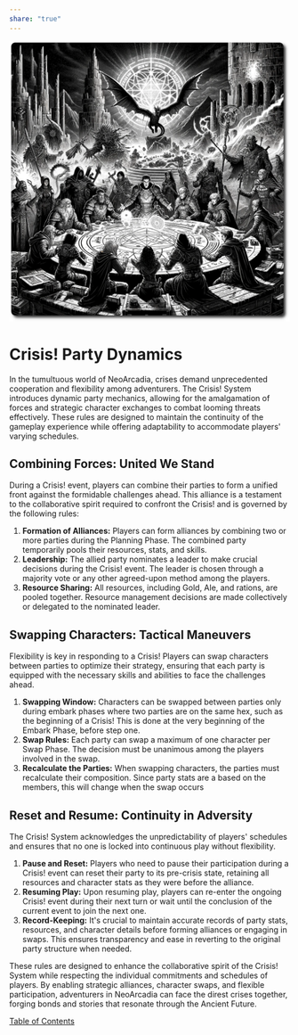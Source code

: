 ```yaml
---
share: "true"
---
```


![crisis-plan](./crisis-plan.png)  
# Crisis! Party Dynamics  
  
In the tumultuous world of NeoArcadia, crises demand unprecedented cooperation and flexibility among adventurers. The Crisis! System introduces dynamic party mechanics, allowing for the amalgamation of forces and strategic character exchanges to combat looming threats effectively. These rules are designed to maintain the continuity of the gameplay experience while offering adaptability to accommodate players' varying schedules.  
  
## Combining Forces: United We Stand  
  
During a Crisis! event, players can combine their parties to form a unified front against the formidable challenges ahead. This alliance is a testament to the collaborative spirit required to confront the Crisis! and is governed by the following rules:  
  
1. **Formation of Alliances:** Players can form alliances by combining two or more parties during the Planning Phase.  The combined party temporarily pools their resources, stats, and skills.  
2. **Leadership:** The allied party nominates a leader to make crucial decisions during the Crisis! event. The leader is chosen through a majority vote or any other agreed-upon method among the players.  
3. **Resource Sharing:** All resources, including Gold, Ale, and rations, are pooled together. Resource management decisions are made collectively or delegated to the nominated leader.  
  
## Swapping Characters: Tactical Maneuvers  
  
Flexibility is key in responding to a Crisis! Players can swap characters between parties to optimize their strategy, ensuring that each party is equipped with the necessary skills and abilities to face the challenges ahead.  
  
1. **Swapping Window:** Characters can be swapped between parties only during embark phases where two parties are on the same hex, such as the beginning of a Crisis! This is done at the very beginning of the Embark Phase, before step one.  
2. **Swap Rules:** Each party can swap a maximum of one character per Swap Phase. The decision must be unanimous among the players involved in the swap.  
3. **Recalculate the Parties:** When swapping characters, the parties must recalculate their composition. Since party stats are a based on the members, this will change when the swap occurs  
  
## Reset and Resume: Continuity in Adversity  
  
The Crisis! System acknowledges the unpredictability of players' schedules and ensures that no one is locked into continuous play without flexibility.  
  
1. **Pause and Reset:** Players who need to pause their participation during a Crisis! event can reset their party to its pre-crisis state, retaining all resources and character stats as they were before the alliance.  
2. **Resuming Play:** Upon resuming play, players can re-enter the ongoing Crisis! event during their next turn or wait until the conclusion of the current event to join the next one.  
3. **Record-Keeping:** It's crucial to maintain accurate records of party stats, resources, and character details before forming alliances or engaging in swaps. This ensures transparency and ease in reverting to the original party structure when needed.  
  
These rules are designed to enhance the collaborative spirit of the Crisis! System while respecting the individual commitments and schedules of players. By enabling strategic alliances, character swaps, and flexible participation, adventurers in NeoArcadia can face the direst crises together, forging bonds and stories that resonate through the Ancient Future.  
  
[Table of Contents](./Table-of-Contents.md) 